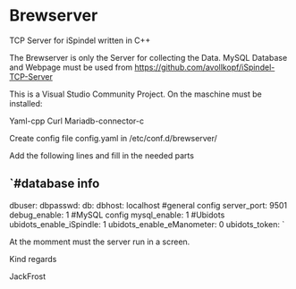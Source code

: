 # Brewserver
TCP Server for iSpindel written in C++

The Brewserver is only the Server for collecting the Data.
MySQL Database and Webpage must be used from https://github.com/avollkopf/iSpindel-TCP-Server

This is a Visual Studio Community Project. On the maschine must be installed:

Yaml-cpp
Curl
Mariadb-connector-c

Create config file config.yaml in /etc/conf.d/brewserver/

Add the following lines and fill in the needed parts

`#database info
---
dbuser: 
dbpasswd: 
db: 
dbhost: localhost
#general config
server_port: 9501
debug_enable: 1
#MySQL config
mysql_enable: 1
#Ubidots
ubidots_enable_iSpindle: 1
ubidots_enable_eManometer: 0
ubidots_token: `


At the momment must the server run in a screen.

Kind regards

JackFrost
